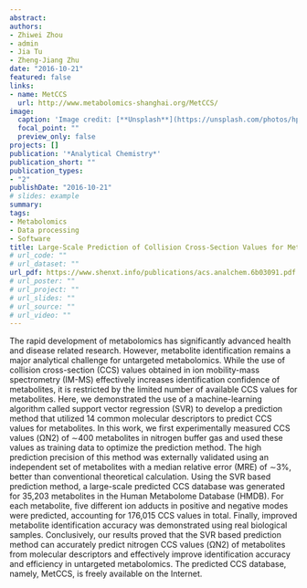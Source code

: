 ```yaml
---
abstract: 
authors:
- Zhiwei Zhou
- admin
- Jia Tu
- Zheng-Jiang Zhu
date: "2016-10-21"
featured: false
links:
- name: MetCCS
  url: http://www.metabolomics-shanghai.org/MetCCS/
image:
  caption: 'Image credit: [**Unsplash**](https://unsplash.com/photos/hpjSkU2UYSU)'
  focal_point: ""
  preview_only: false
projects: []
publication: '*Analytical Chemistry*'
publication_short: ""
publication_types:
- "2"
publishDate: "2016-10-21"
# slides: example
summary: 
tags:
- Metabolomics
- Data processing
- Software
title: Large-Scale Prediction of Collision Cross-Section Values for Metabolites in Ion Mobility-Mass Spectrometry
# url_code: ""
# url_dataset: ""
url_pdf: https://www.shenxt.info/publications/acs.analchem.6b03091.pdf
# url_poster: ""
# url_project: ""
# url_slides: ""
# url_source: ""
# url_video: ""
---
```


The rapid development of metabolomics has significantly advanced health and disease related research. However, metabolite identification remains a major analytical challenge for untargeted metabolomics. While the use of collision cross-section (CCS) values obtained in ion mobility-mass spectrometry (IM-MS) effectively increases identification confidence of metabolites, it is restricted by the limited number of available CCS values for metabolites. Here, we demonstrated the use of a machine-learning algorithm called support vector regression (SVR) to develop a prediction method that utilized 14 common molecular descriptors to predict CCS values for metabolites. In this work, we first experimentally measured CCS values (ΩN2) of ∼400 metabolites in nitrogen buffer gas and used these values as training data to optimize the prediction method. The high prediction precision of this method was externally validated using an independent set of metabolites with a median relative error (MRE) of ∼3%, better than conventional theoretical calculation. Using the SVR based prediction method, a large-scale predicted CCS database was generated for 35,203 metabolites in the Human Metabolome Database (HMDB). For each metabolite, five different ion adducts in positive and negative modes were predicted, accounting for 176,015 CCS values in total. Finally, improved metabolite identification accuracy was demonstrated using real biological samples. Conclusively, our results proved that the SVR based prediction method can accurately predict nitrogen CCS values (ΩN2) of metabolites from molecular descriptors and effectively improve identification accuracy and efficiency in untargeted metabolomics. The predicted CCS database, namely, MetCCS, is freely available on the Internet.
